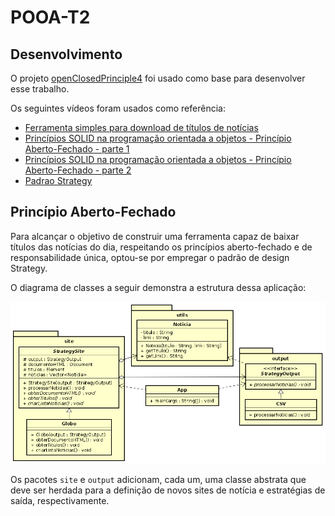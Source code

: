 # POOA-T2

## Desenvolvimento

O projeto [openClosedPrinciple4][ocp4] foi usado como base para desenvolver esse trabalho.

Os seguintes vídeos foram usados como referência:
* [Ferramenta simples para download de títulos de notícias][ocp4_video]
* [Princípios SOLID na programação orientada a objetos - Princípio Aberto-Fechado - parte 1][ocp_video1]
* [Princípios SOLID na programação orientada a objetos - Princípio Aberto-Fechado - parte 2][ocp_video2]
* [Padrao Strategy][strategy_video]

## Princípio Aberto-Fechado

Para alcançar o objetivo de construir uma ferramenta capaz de baixar títulos das notícias do dia, respeitando os princípios aberto-fechado e de responsabilidade única, optou-se por empregar o padrão de design Strategy.

O diagrama de classes a seguir demonstra a estrutura dessa aplicação:

![ALT TEXT](https://github.com/Igz72/POOA-T2/blob/main/img/DiagramaDeClasses.png)

Os pacotes `site` e `output` adicionam, cada um, uma classe abstrata que deve ser herdada para a definição de novos sites de notícia e estratégias de saída, respectivamente.

[ocp4]: <https://github.com/Igz72/LinguagemSimples/wiki#linguagemsimples-wiki>
[ocp4_video]: <https://www.youtube.com/watch?v=HOKhJT7Hp1A>
[ocp_video1]: <https://www.youtube.com/watch?v=U809piivK5s>
[ocp_video2]: <https://www.youtube.com/watch?v=bph8-sqIZLc>
[strategy_video]: <https://www.youtube.com/watch?v=yf0sdwQAWhQ>
